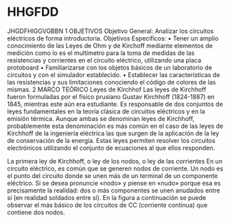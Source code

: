 # HHGFDD
JHGDFHIGGVGBBN
1 OBJETIVOS 
Objetivo General: Analizar los circuitos eléctricos de forma introductoria.
Objetivos Específicos: 
•	Tener un amplio conocimiento de las Leyes de Ohm y de Kirchoff mediante elementos de medición como lo es el multímetro para la toma de  medidas  de  las  resistencias y corrientes en el circuito eléctrico, utilizando una placa protoboard 
•	Familiarizarse con los objetos básicos de un laboratorio de circuitos y con el simulador establecido.
•	Establecer las características de las resistencias y sus limitaciones conociendo el código de colores de las mismas. 
2 MARCO TEÓRICO 
Leyes de Kirchhof
Las leyes de Kirchhoff fueron formuladas por el físico prusiano Gustav Kirchhoff (1824-1887) en 1845, mientras este aún era estudiante. Es responsable de dos conjuntos de leyes fundamentales en la teoría clásica de circuitos eléctricos y en la emisión térmica. Aunque ambas se denominan leyes de Kirchhoff, probablemente esta denominación es más común en el caso de las leyes de Kirchhoff de la ingeniería eléctrica las que surgen de la aplicación de la ley de conservación de la energía. Estas leyes permiten resolver los circuitos electrónicos utilizando el conjunto de ecuaciones al que ellos responden.

La primera ley de Kirchhoff, o ley de los nodos, o ley de las corrientes
En un circuito eléctrico, es común que se generen nodos de corriente. Un nodo es el punto del circuito donde se unen más de un terminal de un componente eléctrico. Si se desea pronuncie «nodo» y piense en «nudo» porque esa es precisamente la realidad: dos o más componentes se unen anudados entre sí (en realidad soldados entre sí). En la figura a continuación se puede observar el más básico de los circuitos de CC (corriente continua) que contiene dos nodos.
 
